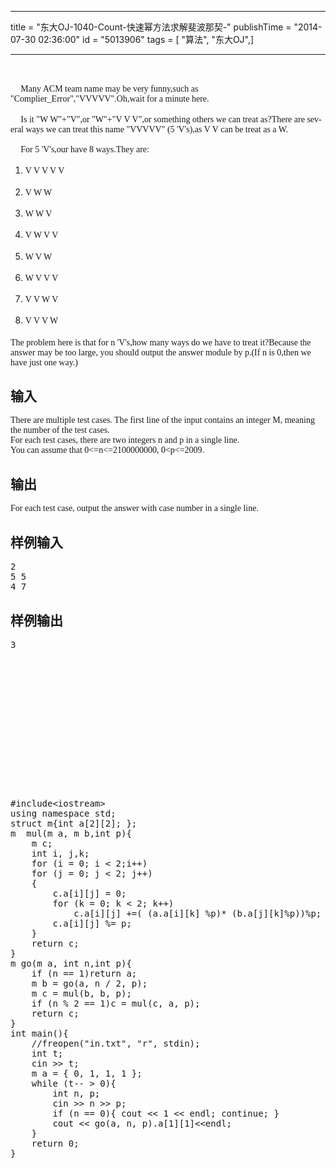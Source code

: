 ------------------
title = "东大OJ-1040-Count-快速幂方法求解斐波那契-"
publishTime = "2014-07-30 02:36:00"
id = "5013906"
tags = [ "算法", "东大OJ",]

--------------

<div class="content">
<p lang="en-US" style="margin-bottom:0.17in; text-indent:0.17in"><span style="font-family:微软雅黑"><span style="font-size:14.399999618530273px">&nbsp;</span></span></p>
<div class="content">
<p lang="en-US" style="margin-bottom:0.17in; text-indent:0.17in"><span style="font-family:微软雅黑"><span style="font-size:14px">Many ACM team name may be very funny,such as &quot;Complier_Error&quot;,&quot;VVVVV&quot;.Oh,wait for a minute here.</span></span></p>
<p lang="en-US" style="margin-bottom:0.17in; text-indent:0.17in"><span style="font-family:微软雅黑"><span style="font-size:14px">Is it &quot;W W&quot;&#43;&quot;V&quot;,or &quot;W&quot;&#43;&quot;V V V&quot;,or something others we can treat as?There are several ways we can treat this name &quot;VVVVV&quot; (5 'V's),as
 V V can be treat as a W.</span></span></p>
<p lang="en-US" style="margin-bottom:0.17in; text-indent:0.17in"><span style="font-family:微软雅黑"><span style="font-size:14px">For 5 'V's,our have 8 ways.They are:</span></span></p>
<ol>
<li>
<p lang="en-US" style="margin-bottom:0.17in"><span style="font-family:微软雅黑"><span style="font-size:14px">V V V V V</span></span></p>
</li><li>
<p lang="en-US" style="margin-bottom:0.17in"><span style="font-family:微软雅黑"><span style="font-size:14px">V W W
</span></span></p>
</li><li>
<p lang="en-US" style="margin-bottom:0.17in"><span style="font-family:微软雅黑"><span style="font-size:14px">W W V</span></span></p>
</li><li>
<p lang="en-US" style="margin-bottom:0.17in"><span style="font-family:微软雅黑"><span style="font-size:14px">V W V V</span></span></p>
</li><li>
<p lang="en-US" style="margin-bottom:0.17in"><span style="font-family:微软雅黑"><span style="font-size:14px">W V W</span></span></p>
</li><li>
<p lang="en-US" style="margin-bottom:0.17in"><span style="font-family:微软雅黑"><span style="font-size:14px">W V V V</span></span></p>
</li><li>
<p lang="en-US" style="margin-bottom:0.17in"><span style="font-family:微软雅黑"><span style="font-size:14px">V V W V</span></span></p>
</li><li>
<p lang="en-US" style="margin-bottom:0.17in"><span style="font-family:微软雅黑"><span style="font-size:14px">V V V W</span></span></p>
</li></ol>
<p style="margin-bottom:0in; margin-top:0.19in"><span style="font-family:微软雅黑"><span style="font-size:14px"><span lang="en-US">The problem here is that for n 'V's,how many ways do we have to treat it?</span></span></span><span style="font-family:微软雅黑"><span style="font-size:14px">Because
 the answer may be too large, you should output the answer module by </span></span><span style="font-family:微软雅黑"><span style="font-size:14px"><span lang="en-US">p</span></span></span><span style="font-family:微软雅黑"><span style="font-size:14px">.</span></span><span style="font-family:微软雅黑"><span style="font-size:14px"><span lang="en-US">(If
 n is 0,then we have just one way.)</span></span></span></p>
<p></p>
</div>
<h2>输入</h2>
<div class="content">
<p style="margin-bottom:0.17in"><span style="font-family:微软雅黑"><span style="font-size:14px">There are multiple test cases. The first line of the input contains an integer
</span></span><span style="font-family:微软雅黑"><span style="font-size:14px"><span lang="en-US">M</span></span></span><span style="font-family:微软雅黑"><span style="font-size:14px">, meaning the number of the test cases.</span></span><span style="font-family:微软雅黑"><span style="font-size:14px"><br>
</span></span><span style="font-family:微软雅黑"><span style="font-size:14px">For each test cases, there are
</span></span><span style="font-family:微软雅黑"><span style="font-size:14px"><span lang="en-US">two</span></span></span><span style="font-family:微软雅黑"><span style="font-size:14px"> integers n
</span></span><span style="font-family:微软雅黑"><span style="font-size:14px"><span lang="en-US">and p
</span></span></span><span style="font-family:微软雅黑"><span style="font-size:14px">in a single line.</span></span><span style="font-family:微软雅黑"><span style="font-size:14px"><br>
</span></span><span style="font-family:微软雅黑"><span style="font-size:14px">You can assume that
</span></span><span style="font-family:微软雅黑"><span style="font-size:14px"><span lang="en-US">0&lt;=n&lt;=2100000000</span></span></span><span style="font-family:微软雅黑"><span style="font-size:14px">,
</span></span><span style="font-family:微软雅黑"><span style="font-size:14px"><span lang="en-US">0&lt;p&lt;=2009</span></span></span><span style="font-family:微软雅黑"><span style="font-size:14px">.</span></span></p>
<p></p>
</div>
<h2>输出</h2>
<div class="content">
<p style="margin-bottom:0.17in"><span style="font-family:微软雅黑"><span style="font-size:14px">For each test case, output the answer with case number in a single line.</span></span></p>
<p></p>
</div>
<h2>样例输入</h2>
<pre class="content"><span class="sampledata">2
5 5
4 7</span></pre>
<h2>样例输出</h2>
<pre class="content"><span class="sampledata">3
</span></pre>
<pre class="content"><span class="sampledata">
</span></pre>
<pre class="content"><span class="sampledata">
</span></pre>
<pre class="content"><span class="sampledata">
</span></pre>
<pre class="content"><span class="sampledata">
</span></pre>
<pre class="content"><span class="sampledata">
</span></pre>
<pre class="content"><span class="sampledata">
</span></pre>
<pre class="content"><span class="sampledata">
</span></pre>
<pre class="content"><span class="sampledata"></span><pre name="code" class="cpp">#include&lt;iostream&gt;
using namespace std;
struct m{int a[2][2]; };
m  mul(m a, m b,int p){
	m c;
	int i, j,k;
	for (i = 0; i &lt; 2;i++)
	for (j = 0; j &lt; 2; j++)
	{
		c.a[i][j] = 0;
		for (k = 0; k &lt; 2; k++)
			c.a[i][j] +=( (a.a[i][k] %p)* (b.a[j][k]%p))%p;
		c.a[i][j] %= p;
	}
	return c;
}
m go(m a, int n,int p){
	if (n == 1)return a;
	m b = go(a, n / 2, p);
	m c = mul(b, b, p);
	if (n % 2 == 1)c = mul(c, a, p);
	return c;
}
int main(){
	//freopen(&quot;in.txt&quot;, &quot;r&quot;, stdin);
	int t;
	cin &gt;&gt; t;
	m a = { 0, 1, 1, 1 };
	while (t-- &gt; 0){
		int n, p;
		cin &gt;&gt; n &gt;&gt; p;
		if (n == 0){ cout &lt;&lt; 1 &lt;&lt; endl; continue; }
		cout &lt;&lt; go(a, n, p).a[1][1]&lt;&lt;endl;
	}
	return 0;
}</pre><br><br></pre>
<p></p>
</div>
        